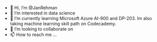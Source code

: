 - 👋 Hi, I’m @JanRehman
- 👀 I’m interested in data science
- 🌱 I’m currently learning Microsoft Azure AI-900 and DP-203. Im also taking machine learning skill path on Codecademy.
- 💞️ I’m looking to collaborate on
- 📫 How to reach me ...

<!---
JanRehman/JanRehman is a ✨ special ✨ repository because its `README.md` (this file) appears on your GitHub profile.
You can click the Preview link to take a look at your changes.
--->

